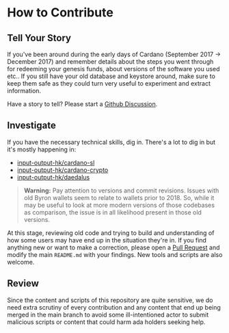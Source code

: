 # How to Contribute

## Tell Your Story

If you've been around during the early days of Cardano (September 2017 → December 2017) and remember details about the steps you went through for redeeming your genesis funds, about versions of the software you used etc.. If you still have your old database and keystore around, make sure to keep them safe as they could turn very useful to experiment and extract information. 

Have a story to tell? Please start a [Github Discussion](https://github.com/CardanoSolutions/ByronWalletRecovery/discussions). 

## Investigate 

If you have the necessary technical skills, dig in. There's a lot to dig in but it's mostly happening in:

- [input-output-hk/cardano-sl](https://github.com/input-output-hk/cardano-sl/tree/v1.0.1)
- [input-output-hk/cardano-crypto](https://github.com/input-output-hk/cardano-crypto/tree/1cde8e3a8d9093bbf571085920045c05edb3eaa4)
- [input-output-hk/daedalus](https://github.com/input-output-hk/daedalus/tree/0.8.0)

> **Warning:** Pay attention to versions and commit revisions. Issues with old Byron wallets seem to relate to wallets prior to 2018. So, while it may be useful to look at more modern versions of those codebases as comparison, the issue is in all likelihood present in those old versions.

At this stage, reviewing old code and trying to build and understanding of how some users may have end up in the situation they're in. If you find anything new or want to make a correction, please open a [Pull Request](https://github.com/CardanoSolutions/ByronWalletRecovery/pulls) and modify the main `README.md` with your findings. New tools and scripts are also welcome.

## Review 

Since the content and scripts of this repository are quite sensitive, we do need extra scrutiny of every contribution and any content that end up being merged in the main branch to avoid some ill-intentioned actor to submit malicious scripts or content that could harm ada holders seeking help. 
